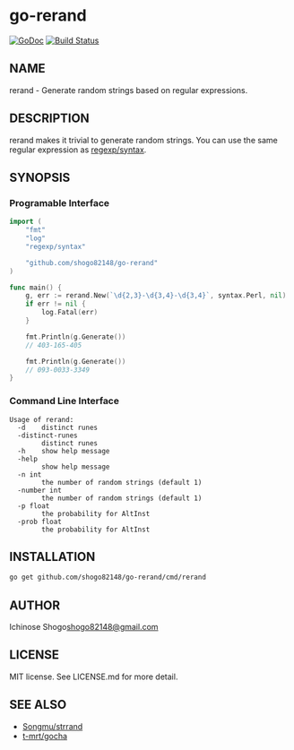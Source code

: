 # go-rerand

[![GoDoc](https://godoc.org/github.com/shogo82148/go-rerand?status.svg)](http://godoc.org/github.com/shogo82148/go-rerand)
[![Build Status](https://travis-ci.org/shogo82148/go-rerand.svg?branch=master)](https://travis-ci.org/shogo82148/go-rerand)

## NAME

rerand - Generate random strings based on regular expressions.

## DESCRIPTION

rerand makes it trivial to generate random strings.
You can use the same regular expression as [regexp/syntax](https://golang.org/pkg/regexp/syntax/).

## SYNOPSIS

### Programable Interface

``` go
import (
    "fmt"
    "log"
    "regexp/syntax"

    "github.com/shogo82148/go-rerand"
)

func main() {
    g, err := rerand.New(`\d{2,3}-\d{3,4}-\d{3,4}`, syntax.Perl, nil)
    if err != nil {
        log.Fatal(err)
    }

    fmt.Println(g.Generate())
    // 403-165-405

    fmt.Println(g.Generate())
    // 093-0033-3349
}
```

### Command Line Interface

``` plain
Usage of rerand:
  -d	distinct runes
  -distinct-runes
    	distinct runes
  -h	show help message
  -help
    	show help message
  -n int
    	the number of random strings (default 1)
  -number int
    	the number of random strings (default 1)
  -p float
    	the probability for AltInst
  -prob float
    	the probability for AltInst
```

## INSTALLATION

``` bash
go get github.com/shogo82148/go-rerand/cmd/rerand
```

## AUTHOR

Ichinose Shogo<shogo82148@gmail.com>

## LICENSE

MIT license. See LICENSE.md for more detail.

## SEE ALSO

- [Songmu/strrand](https://github.com/Songmu/strrand)
- [t-mrt/gocha](https://github.com/t-mrt/gocha)
